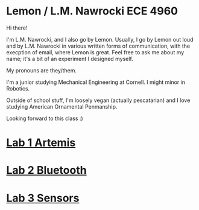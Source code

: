 <h1>Lemon / L.M. Nawrocki ECE 4960</h1>
<p>Hi there! </p>
<p>I'm L.M. Nawrocki, and I also go by Lemon. Usually, I go by Lemon out loud and by L.M. Nawrocki in various written forms of communication, with the execption of email, where Lemon is great. Feel free to ask me about my name; it's a bit of an experiment I designed myself. </p>
<p>My pronouns are they/them.</p>
<p> I'm a junior studying Mechanical Engineering at Cornell. I might minor in Robotics.</p>
<p> Outside of school stuff, I'm loosely vegan (actually pescatarian) and I love studying American Ornamental Penmanship.</p>
<p> Looking forward to this class :) </p>

# [Lab 1 Artemis](https://lmnawrocki.github.io/lab1/)
# [Lab 2 Bluetooth](https://lmnawrocki.github.io/lab2/)
# [Lab 3 Sensors](https://lmnawrocki.github.io/lab3/)